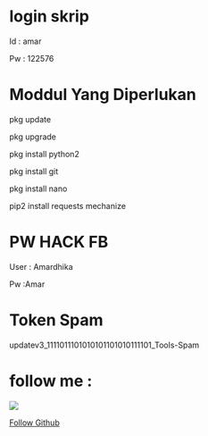 # login skrip

Id : amar 
 
Pw : 122576


# Moddul Yang Diperlukan
 pkg update

 pkg upgrade

 pkg install python2

 pkg install git

 pkg install nano

 pip2 install requests mechanize


# PW HACK FB

 User : Amardhika

 Pw :Amar

# Token Spam

updatev3_1111011101010101101010111101_Tools-Spam

# follow me :
<a href="https://m.facebook.com/Amar.Dhika.399"><img src="https://img.shields.io/badge/Follow-Facebook-blue.svg">

<a class="btn btn-block " data-hydro-click="{&quot;event_type&quot;:&quot;authentication.click&quot;,&quot;payload&quot;:{&quot;location_in_page&quot;:&quot;follow button&quot;,&quot;repository_id&quot;:null,&quot;auth_type&quot;:&quot;LOG_IN&quot;,&quot;originating_url&quot;:&quot;https://github.com/Amar-star1&quot;,&quot;user_id&quot;:null}}" data-hydro-click-hmac="8300c0e32e39019273ad38ca4f5b36dab8cc15b79aa17ccb58ac8512fbb2fce3" href="/login?return_to=%2FAmar-star1">Follow Github</a>


<a href="https://api.whatsapp.com/send?phone=6283805408276&amp;text=P">
